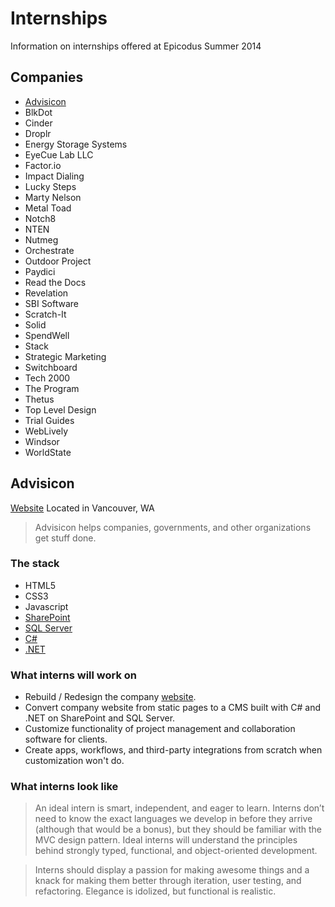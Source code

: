 # Internships

Information on internships offered at Epicodus Summer 2014


## Companies

* [Advisicon](#advisicon)
* BlkDot
* Cinder
* Droplr
* Energy Storage Systems
* EyeCue Lab LLC
* Factor.io
* Impact Dialing
* Lucky Steps
* Marty Nelson
* Metal Toad
* Notch8
* NTEN
* Nutmeg
* Orchestrate
* Outdoor Project
* Paydici
* Read the Docs
* Revelation
* SBI Software
* Scratch-It
* Solid
* SpendWell
* Stack
* Strategic Marketing
* Switchboard
* Tech 2000
* The Program
* Thetus
* Top Level Design
* Trial Guides
* WebLively
* Windsor
* WorldState


## Advisicon

[Website](http://www.advisicon.com/)
Located in Vancouver, WA

> Advisicon helps companies, governments, and other organizations get stuff done.

### The stack

* HTML5
* CSS3
* Javascript
* [SharePoint](http://office.microsoft.com/en-us/sharepoint/)
* [SQL Server](http://www.microsoft.com/en-us/server-cloud/products/sql-server/)
* [C#](http://en.wikipedia.org/wiki/C_Sharp_(programming_language))
* [.NET](http://en.wikipedia.org/wiki/.NET_Framework)

### What interns will work on

* Rebuild / Redesign the company [website](http://www.advisicon.com/).
* Convert company website from static pages to a CMS built with C# and .NET on SharePoint and SQL Server.
* Customize functionality of project management and collaboration software for clients.
* Create apps, workflows, and third-party integrations from scratch when customization won't do.


### What interns look like

> An ideal intern is smart, independent, and eager to learn. Interns don’t need to know the exact languages we develop in before they arrive (although that would be a bonus), but they should be familiar with the MVC design pattern. Ideal interns will understand the principles behind strongly typed, functional, and object-oriented development.  

> Interns should display a passion for making awesome things and a knack for making them better through iteration, user testing, and refactoring. Elegance is idolized, but functional is realistic.
